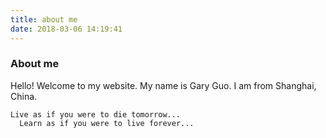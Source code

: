 ```yaml
---
title: about me
date: 2018-03-06 14:19:41
---
```

### About me

Hello! Welcome to my website. My name is Gary Guo. I am from Shanghai, China.

	Live as if you were to die tomorrow...
	  Learn as if you were to live forever...
